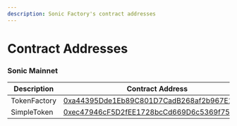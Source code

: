 ```yaml
---
description: Sonic Factory's contract addresses
---
```


# Contract Addresses

### Sonic Mainnet

| Description  | Contract Address                                                                                                       |
| ------------ | ---------------------------------------------------------------------------------------------------------------------- |
| TokenFactory | [0xa44395Dde1Eb89C801D7CadB268af2b967E1C2bF](https://sonicscan.org/address/0xa44395dde1eb89c801d7cadb268af2b967e1c2bf) |
| SimpleToken  | [0xec47946cF5D2fEE1728bcCd669D6c5369f751ec6](https://sonicscan.org/address/0xec47946cF5D2fEE1728bcCd669D6c5369f751ec6) |
